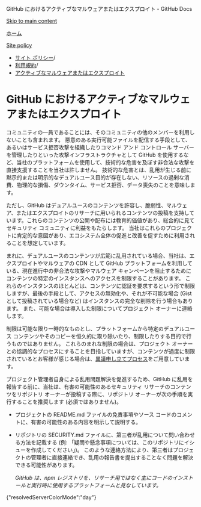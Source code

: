 GitHub におけるアクティブなマルウェアまたはエクスプロイト - GitHub Docs

[Skip to main content](#main-content)

[ホーム](/ja)

[Site policy](/ja/site-policy)

* [サイト ポリシー](/ja/site-policy)/
* [利用規約](/ja/site-policy/acceptable-use-policies)/
* [アクティブなマルウェアまたはエクスプロイト](/ja/site-policy/acceptable-use-policies/github-active-malware-or-exploits)

GitHub におけるアクティブなマルウェアまたはエクスプロイト
==========

コミュニティの一員であることには、そのコミュニティの他のメンバーを利用しないことも含まれます。 悪意のある実行可能ファイルを配信する手段として、あるいはサービス拒否攻撃を組織したりコマンド アンド コントロール サーバーを管理したりといった攻撃インフラストラクチャとして GitHub を使用するなど、当社のプラットフォームを使用して、技術的な危害を及ぼす非合法な攻撃を直接支援することを当社は許しません。 技術的な危害とは、乱用が生じる前に黙示的または明示的なデュアルユース目的が存在しない、リソースの過剰な消費、物理的な損傷、ダウンタイム、サービス拒否、データ喪失のことを意味します。

ただし、GitHub はデュアルユースのコンテンツを許容し、脆弱性、マルウェア、またはエクスプロイトのリサーチに用いられるコンテンツの投稿を支持しています。これらのコンテンツの公開や配布には教育的価値があり、総合的に見てセキュリティ コミュニティに利益をもたらします。 当社はこれらのプロジェクトに肯定的な意図があり、エコシステム全体の促進と改善を促すために利用されることを想定しています。

まれに、デュアルユースのコンテンツが広範に乱用されている場合、当社は、エクスプロイトやマルウェアの CDN として GitHub プラットフォームを利用している、現在進行中の非合法な攻撃やマルウェア キャンペーンを阻止するためにコンテンツの特定のインスタンスへのアクセスを制限することがあります。 これらのインスタンスのほとんどは、コンテンツに認証を要求するという形で制限しますが、最後の手段として、アクセスの無効化や、それが不可能な場合 (Gist として投稿されている場合など) はインスタンスの完全な削除を行う場合もあります。 また、可能な場合は導入した制限についてプロジェクト オーナーに連絡します。

制限は可能な限り一時的なものとし、プラットフォームから特定のデュアルユース コンテンツやそのコピーを恒久的に取り除いたり、制限したりする目的で行うものではありません。 これらのまれな制限の場合は、プロジェクト オーナーとの協調的なプロセスにすることを目指していますが、コンテンツが過度に制限されているとお客様が感じる場合は、[異議申し立てプロセス](/ja/site-policy/acceptable-use-policies/github-appeal-and-reinstatement)をご用意しています。

プロジェクト管理者自身による乱用問題解決を促進するため、GitHub に乱用を報告する前に、当社は、有害の可能性のあるセキュリティ リサーチのコンテンツをリポジトリ オーナーが投稿する際に、リポジトリ オーナーが次の手順を実行することを推奨します (必須ではありません)。

* プロジェクトの README.md ファイルの免責事項やソース コードのコメントに、有害の可能性のある内容を明示して説明する。

* リポジトリの SECURITY.md ファイルに、第三者が乱用について問い合わせる方法を記載する (例: 「疑問や懸念事項については、このリポジトリにイシューを作成してください」)。 このような連絡方法により、第三者はプロジェクトの管理者に直接連絡でき、乱用の報告書を提出することなく問題を解決できる可能性があります。

  *GitHub は、npm レジストリを、リサーチ用ではなく主にコードのインストールと実行時に使用するプラットフォームと見なしています。*

{"resolvedServerColorMode":"day"}

